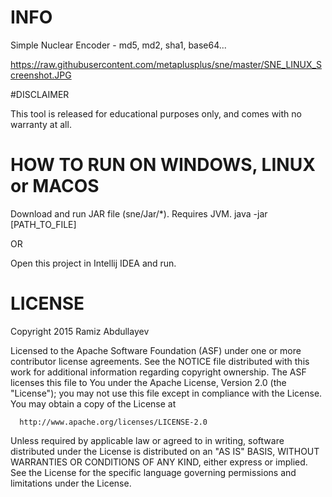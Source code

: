# INFO
Simple Nuclear Encoder - md5, md2, sha1, base64...

https://raw.githubusercontent.com/metaplusplus/sne/master/SNE_LINUX_Screenshot.JPG

#DISCLAIMER

This tool is released for educational purposes only, and comes with no warranty at all.

# HOW TO RUN ON WINDOWS, LINUX or MACOS

Download and run JAR file (sne/Jar/*). Requires JVM.
java -jar [PATH_TO_FILE]

OR

Open this project in Intellij IDEA and run.

# LICENSE

Copyright 2015 Ramiz Abdullayev

Licensed to the Apache Software Foundation (ASF) under one or more
contributor license agreements.  See the NOTICE file distributed with
this work for additional information regarding copyright ownership.
The ASF licenses this file to You under the Apache License, Version 2.0
(the "License"); you may not use this file except in compliance with
the License.  You may obtain a copy of the License at

      http://www.apache.org/licenses/LICENSE-2.0

Unless required by applicable law or agreed to in writing, software
distributed under the License is distributed on an "AS IS" BASIS,
WITHOUT WARRANTIES OR CONDITIONS OF ANY KIND, either express or implied.
See the License for the specific language governing permissions and
limitations under the License.


